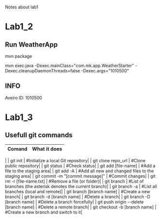 Notes about lab1
# Lab1_2

## Run WeatherApp

mvn package

mvn exec:java -Dexec.mainClass="com.mk.app.WeatherStarter" -Dexec.cleanupDaemonThreads=false -Dexec.args="1010500" 

## INFO

Aveiro ID: 1010500


# Lab1_3
## Usefull git commands
| Comand | What it does |
| ------ | ------------ |
|
| git init	                               | #Initialize a local Git repository|
| git clone repo_url	                   | #Clone public repository|
| git status	                           | #Check status|
| git add [file-name]	                   | #Add a file to the staging area|
| git add -A	                           | #Add all new and changed files to the staging area|
| git commit -m "[commit message]"	       | #Commit changes|
| git rm -r [file-name.txt]     	       | #Remove a file (or folder)|
| git branch	                           | #List of branches (the asterisk denotes the current branch)|
| git branch -a	                           | #List all branches (local and remote)|
| git branch [branch name]	               | #Create a new branch|
| git branch -d [branch name]	           | #Delete a branch|
| git branch -D [branch name]	           | #Delete a branch forcefully|
| git push origin --delete [branch name]   | #Delete a remote branch|
| git checkout -b [branch name]	           | #Create a new branch and switch to it|